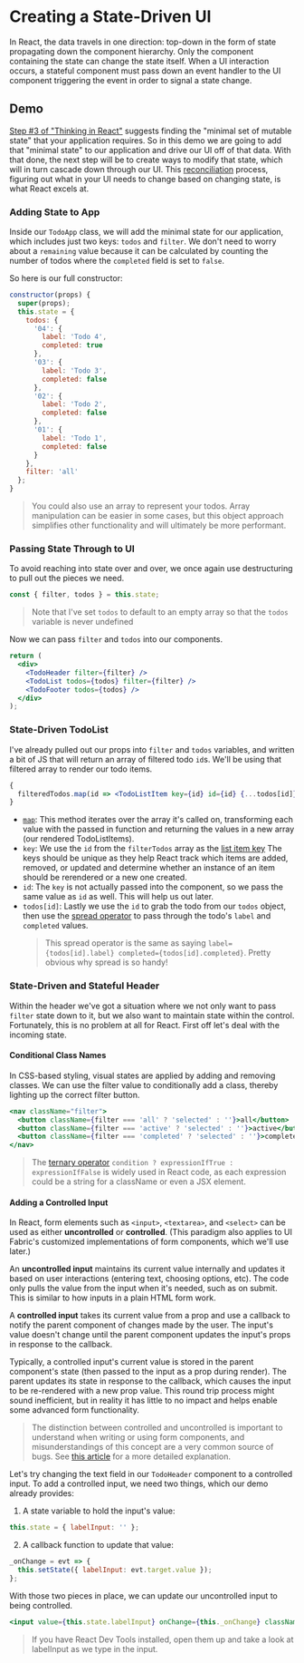 # Creating a State-Driven UI

In React, the data travels in one direction: top-down in the form of state propagating down the component hierarchy. Only the component containing the state can change the state itself. When a UI interaction occurs, a stateful component must pass down an event handler to the UI component triggering the event in order to signal a state change.

## Demo

[Step #3 of "Thinking in React"](https://reactjs.org/docs/thinking-in-react.html) suggests finding the "minimal set of mutable state" that your application requires. So in this demo we are going to add that "minimal state" to our application and drive our UI off of that data. With that done, the next step will be to create ways to modify that state, which will in turn cascade down through our UI. This [reconciliation](https://reactjs.org/docs/reconciliation.html) process, figuring out what in your UI needs to change based on changing state, is what React excels at.

### Adding State to App

Inside our `TodoApp` class, we will add the minimal state for our application, which includes just two keys: `todos` and `filter`. We don't need to worry about a `remaining` value because it can be calculated by counting the number of todos where the `completed` field is set to `false`.

So here is our full constructor:

```jsx
constructor(props) {
  super(props);
  this.state = {
    todos: {
      '04': {
        label: 'Todo 4',
        completed: true
      },
      '03': {
        label: 'Todo 3',
        completed: false
      },
      '02': {
        label: 'Todo 2',
        completed: false
      },
      '01': {
        label: 'Todo 1',
        completed: false
      }
    },
    filter: 'all'
  };
}
```

> You could also use an array to represent your todos. Array manipulation can be easier in some cases, but this object approach simplifies other functionality and will ultimately be more performant.

### Passing State Through to UI

To avoid reaching into state over and over, we once again use destructuring to pull out the pieces we need.

```jsx
const { filter, todos } = this.state;
```

> Note that I've set `todos` to default to an empty array so that the `todos` variable is never undefined

Now we can pass `filter` and `todos` into our components.

```jsx
return (
  <div>
    <TodoHeader filter={filter} />
    <TodoList todos={todos} filter={filter} />
    <TodoFooter todos={todos} />
  </div>
);
```

### State-Driven TodoList

I've already pulled out our props into `filter` and `todos` variables, and written a bit of JS that will return an array of filtered todo `id`s. We'll be using that filtered array to render our todo items.

```jsx
{
  filteredTodos.map(id => <TodoListItem key={id} id={id} {...todos[id]} />);
}
```

- [`map`](https://developer.mozilla.org/en-US/docs/Web/JavaScript/Reference/Global_Objects/Array/map): This method iterates over the array it's called on, transforming each value with the passed in function and returning the values in a new array (our rendered TodoListItems).
- `key`: We use the `id` from the `filterTodos` array as the [list item key](https://reactjs.org/docs/lists-and-keys.html) The keys should be unique as they help React track which items are added, removed, or updated and determine whether an instance of an item should be rerendered or a new one created.
- `id`: The `key` is not actually passed into the component, so we pass the same value as `id` as well. This will help us out later.
- `todos[id]`: Lastly we use the `id` to grab the todo from our `todos` object, then use the [spread operator](https://developer.mozilla.org/en-US/docs/Web/JavaScript/Reference/Operators/Spread_syntax) to pass through the todo's `label` and `completed` values.
  > This spread operator is the same as saying `label={todos[id].label} completed={todos[id].completed}`. Pretty obvious why spread is so handy!

### State-Driven and Stateful Header

Within the header we've got a situation where we not only want to pass `filter` state down to it, but we also want to maintain state within the control. Fortunately, this is no problem at all for React. First off let's deal with the incoming state.

#### Conditional Class Names

In CSS-based styling, visual states are applied by adding and removing classes. We can use the filter value to conditionally add a class, thereby lighting up the correct filter button.

```jsx
<nav className="filter">
  <button className={filter === 'all' ? 'selected' : ''}>all</button>
  <button className={filter === 'active' ? 'selected' : ''}>active</button>
  <button className={filter === 'completed' ? 'selected' : ''}>completed</button>
</nav>
```

> The [ternary operator](https://developer.mozilla.org/en-US/docs/Web/JavaScript/Reference/Operators/Conditional_Operator) `condition ? expressionIfTrue : expressionIfFalse` is widely used in React code, as each expression could be a string for a className or even a JSX element.

#### Adding a Controlled Input

In React, form elements such as `<input>`, `<textarea>`, and `<select>` can be used as either **uncontrolled** or **controlled**. (This paradigm also applies to UI Fabric's customized implementations of form components, which we'll use later.)

An **uncontrolled input** maintains its current value internally and updates it based on user interactions (entering text, choosing options, etc). The code only pulls the value from the input when it's needed, such as on submit. This is similar to how inputs in a plain HTML form work.

A **controlled input** takes its current value from a prop and use a callback to notify the parent component of changes made by the user. The input's value doesn't change until the parent component updates the input's props in response to the callback.

Typically, a controlled input's current value is stored in the parent component's state (then passed to the input as a prop during render). The parent updates its state in response to the callback, which causes the input to be re-rendered with a new prop value. This round trip process might sound inefficient, but in reality it has little to no impact and helps enable some advanced form functionality.

> The distinction between controlled and uncontrolled is important to understand when writing or using form components, and misunderstandings of this concept are a very common source of bugs. See [this article](https://goshakkk.name/controlled-vs-uncontrolled-inputs-react/) for a more detailed explanation.

Let's try changing the text field in our `TodoHeader` component to a controlled input. To add a controlled input, we need two things, which our demo already provides:

1. A state variable to hold the input's value:

```jsx
this.state = { labelInput: '' };
```

2. A callback function to update that value:

```jsx
_onChange = evt => {
  this.setState({ labelInput: evt.target.value });
};
```

With those two pieces in place, we can update our uncontrolled input to being controlled.

```jsx
<input value={this.state.labelInput} onChange={this._onChange} className="textfield" placeholder="add todo" />
```

> If you have React Dev Tools installed, open them up and take a look at labelInput as we type in the input.
